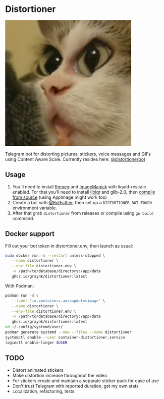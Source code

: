 # Distortioner
![Distorted cat](avatar.jpg)

Telegram bot for distorting pictures, stickers, voice messages and GIFs using Content Aware Scale.
Currently resides here: [@distortionerbot](https://t.me/distortionerbot)

## Usage
1. You'll need to install [ffmpeg](http://ffmpeg.org) and [ImageMagick](http://www.imagemagick.org/) with liquid-rescale enabled. For that you'll need to install [liblqr](https://github.com/carlobaldassi/liblqr) and glib-2.0, then [compile from source](https://imagemagick.org/script/install-source.php) (using AppImage might work too)
1. Create a bot with [@BotFather](https://t.me/BotFather), then set up a `DISTORTIONER_BOT_TOKEN` environment variable.
1. After that grab `distortioner` from releases or compile using `go build` command.

## Docker support
Fill out your bot token in distortioner.env, then launch as usual:
```Bash
sudo docker run -d --restart unless-stopped \
   --name distortioner \
   --env-file distortioner.env \
   -v /path/to/database/directory:/app/data
   ghcr.io/graynk/distortioner:latest
```

With Podman:
```Bash
podman run -d \
   --label "io.containers.autoupdate=image" \
   --name distortioner \
   --env-file distortioner.env \
   -v /path/to/database/directory:/app/data
   ghcr.io/graynk/distortioner:latest
cd ~/.config/systemd/user/
podman generate systemd --new --files --name distortioner
systemctl enable --user container-distortioner.service
loginctl enable-linger $USER
```

## TODO
* Distort animated stickers
* Make distortion increase throughout the video
* For stickers create and maintain a separate sticker pack for ease of use
* Don't trust Telegram with reported duration, get my own stats
* Localization, refactoring, tests
